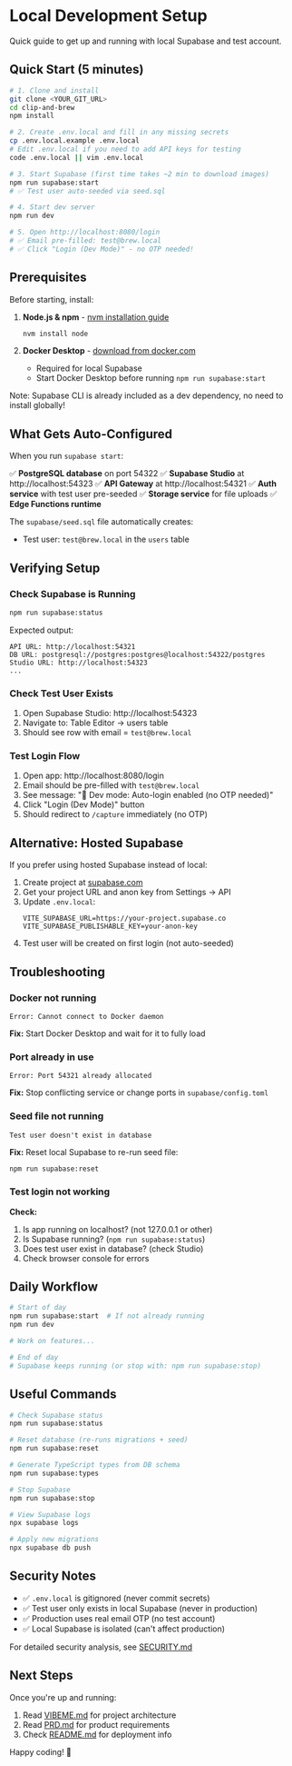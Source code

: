 # Local Development Setup

Quick guide to get up and running with local Supabase and test account.

## Quick Start (5 minutes)

```bash
# 1. Clone and install
git clone <YOUR_GIT_URL>
cd clip-and-brew
npm install

# 2. Create .env.local and fill in any missing secrets
cp .env.local.example .env.local
# Edit .env.local if you need to add API keys for testing
code .env.local || vim .env.local

# 3. Start Supabase (first time takes ~2 min to download images)
npm run supabase:start
# ✅ Test user auto-seeded via seed.sql

# 4. Start dev server
npm run dev

# 5. Open http://localhost:8080/login
# ✅ Email pre-filled: test@brew.local
# ✅ Click "Login (Dev Mode)" - no OTP needed!
```

## Prerequisites

Before starting, install:

1. **Node.js & npm** - [nvm installation guide](https://github.com/nvm-sh/nvm#installing-and-updating)
   ```bash
   nvm install node
   ```

2. **Docker Desktop** - [download from docker.com](https://www.docker.com/products/docker-desktop)
   - Required for local Supabase
   - Start Docker Desktop before running `npm run supabase:start`

Note: Supabase CLI is already included as a dev dependency, no need to install globally!

## What Gets Auto-Configured

When you run `supabase start`:

✅ **PostgreSQL database** on port 54322
✅ **Supabase Studio** at http://localhost:54323
✅ **API Gateway** at http://localhost:54321
✅ **Auth service** with test user pre-seeded
✅ **Storage service** for file uploads
✅ **Edge Functions runtime**

The `supabase/seed.sql` file automatically creates:
- Test user: `test@brew.local` in the `users` table

## Verifying Setup

### Check Supabase is Running
```bash
npm run supabase:status
```

Expected output:
```
API URL: http://localhost:54321
DB URL: postgresql://postgres:postgres@localhost:54322/postgres
Studio URL: http://localhost:54323
...
```

### Check Test User Exists
1. Open Supabase Studio: http://localhost:54323
2. Navigate to: Table Editor → users table
3. Should see row with email = `test@brew.local`

### Test Login Flow
1. Open app: http://localhost:8080/login
2. Email should be pre-filled with `test@brew.local`
3. See message: "🧪 Dev mode: Auto-login enabled (no OTP needed)"
4. Click "Login (Dev Mode)" button
5. Should redirect to `/capture` immediately (no OTP)

## Alternative: Hosted Supabase

If you prefer using hosted Supabase instead of local:

1. Create project at [supabase.com](https://supabase.com)
2. Get your project URL and anon key from Settings → API
3. Update `.env.local`:
   ```
   VITE_SUPABASE_URL=https://your-project.supabase.co
   VITE_SUPABASE_PUBLISHABLE_KEY=your-anon-key
   ```
4. Test user will be created on first login (not auto-seeded)

## Troubleshooting

### Docker not running
```
Error: Cannot connect to Docker daemon
```
**Fix:** Start Docker Desktop and wait for it to fully load

### Port already in use
```
Error: Port 54321 already allocated
```
**Fix:** Stop conflicting service or change ports in `supabase/config.toml`

### Seed file not running
```
Test user doesn't exist in database
```
**Fix:** Reset local Supabase to re-run seed file:
```bash
npm run supabase:reset
```

### Test login not working
**Check:**
1. Is app running on localhost? (not 127.0.0.1 or other)
2. Is Supabase running? (`npm run supabase:status`)
3. Does test user exist in database? (check Studio)
4. Check browser console for errors

## Daily Workflow

```bash
# Start of day
npm run supabase:start  # If not already running
npm run dev

# Work on features...

# End of day
# Supabase keeps running (or stop with: npm run supabase:stop)
```

## Useful Commands

```bash
# Check Supabase status
npm run supabase:status

# Reset database (re-runs migrations + seed)
npm run supabase:reset

# Generate TypeScript types from DB schema
npm run supabase:types

# Stop Supabase
npm run supabase:stop

# View Supabase logs
npx supabase logs

# Apply new migrations
npx supabase db push
```

## Security Notes

- ✅ `.env.local` is gitignored (never commit secrets)
- ✅ Test user only exists in local Supabase (never in production)
- ✅ Production uses real email OTP (no test account)
- ✅ Local Supabase is isolated (can't affect production)

For detailed security analysis, see [SECURITY.md](./SECURITY.md)

## Next Steps

Once you're up and running:
1. Read [VIBEME.md](./VIBEME.md) for project architecture
2. Read [PRD.md](./PRD.md) for product requirements
3. Check [README.md](./README.md) for deployment info

Happy coding! 🚀

